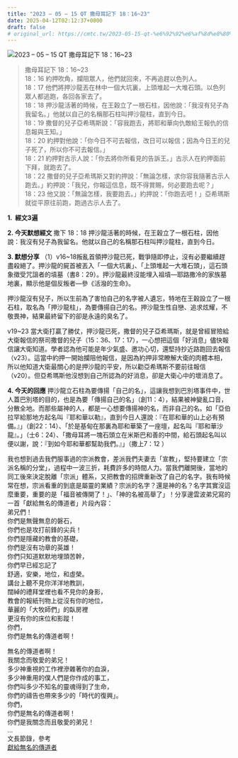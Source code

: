 ```yaml
---
title: "2023 – 05 – 15 QT 撒母耳記下 18：16~23"
date: 2025-04-12T02:12:37+0800
draft: false
# original_url: https://cmtc.tw/2023-05-15-qt-%e6%92%92%e6%af%8d%e8%80%b3%e8%a8%98%e4%b8%8b-18%ef%bc%9a1623
---
```


![2023 – 05 – 15 QT 撒母耳記下 18：16\~23](/images/qt.jpg  "2023 – 05 – 15 QT 撒母耳記下 18：16\~23")

> 撒母耳記下 18：16\~23  
> 18：16 約押吹角，攔阻眾人，他們就回來，不再追趕以色列人。  
> 18：17 他們將押沙龍丟在林中一個大坑裏，上頭堆起一大堆石頭。以色列眾人都逃跑，各回各家去了。  
> 18：18 押沙龍活著的時候，在王穀立了一根石柱，因他說：「我沒有兒子為我留名。」他就以自己的名稱那石柱叫押沙龍柱，直到今日。  
> 18：19 撒督的兒子亞希瑪斯說：「容我跑去，將耶和華向仇敵給王報仇的信息報與王知。」  
> 18：20 約押對他說：「你今日不可去報信，改日可以報信；因為今日王的兒子死了，所以你不可去報信。」  
> 18：21 約押對古示人說：「你去將你所看見的告訴王。」古示人在約押面前下拜，就跑去了。  
> 18：22 撒督的兒子亞希瑪斯又對約押說：「無論怎樣，求你容我隨著古示人跑去。」約押說：「我兒，你報這信息，既不得賞賜，何必要跑去呢？」  
> 18：23 他又說：「無論怎樣，我要跑去。」約押說：「你跑去吧！」亞希瑪斯就從平原往前跑，跑過古示人去了。

**1.  經文3遍**

**2. 今天默想經文**
撒下 18：18 押沙龍活著的時候，在王穀立了一根石柱，因他說：我沒有兒子為我留名。他就以自己的名稱那石柱叫押沙龍柱，直到今日。

**3. 默想分享**
（1）v16\~18叛亂首領押沙龍已死，戰爭隨即停止，沒有必要繼續趕盡殺絕了。押沙龍的屍首被丟入「一個大坑裏」、「上頭堆起一大堆石頭」，這石頭象徵受咒詛者的墳墓（書8：29）。押沙龍最終沒能埋入祖墳—耶路撒冷的家族墓地裏，顯示他是個反叛者—參《活潑的生命》。

押沙龍沒有兒子，所以生前為了害怕自己的名字被人遺忘，特地在王穀設立了一根石柱，取名為「押沙龍柱」，為要傳揚自己的名。押沙龍生性自戀、追求炫耀，不敬畏神，結果最終留下的卻是永遠的臭名了。

v19\~23 當大衛打贏了勝仗，押沙龍已死，撒督的兒子亞希瑪斯，就是曾經冒險給大衛報信的祭司撒督的兒子（15：36、17：17），一心想把這個「好消息」儘快報信讓大衛知道。學者認為他可能是年少氣盛、邀功心切，還堅持抄近路跑回去報信（v23）。這當中約押一開始攔阻他報信，是因為約押非常瞭解大衛的肉體本相，所以他知道大衛最關心的是押沙龍的平安，所以勸亞希瑪斯不要前往報信（v20）。但亞希瑪斯他沒想到自己所認為的好消息，卻是大衛心中的壞消息了。

**4. 今天的回應**
押沙龍立石柱為要傳揚「自己的名」，這讓我想到巴別塔事件中，世人蓋巴別塔的目的，也是為要「傳揚自己的名」（創11：4），結果被神變亂口音，分散全地。而那些屬神的人，都是一心想要傳揚神的名，而非自己的名。如「亞伯拉罕給那地方起名叫『耶和華以勒』，直到今日人還說：『在耶和華的山上必有預備。』」（創22：14）、「於是基甸在那裏為耶和華築了一座壇，起名叫『耶和華沙龍』。」（士6：24）、「撒母耳將一塊石頭立在米斯巴和善的中間，給石頭起名叫以便以謝，說：『到如今耶和華都幫助我們。』」（撒上7：12 ）

我也想到過去我們服事過的宗派教會，差派我們夫妻去「宣教」，堅持要建立「宗派名稱的分堂」，過程中一波三折，耗費許多的時間人力。當我們離開後，當地的同工後來決定脫離「宗派」體系，又把教會的招牌重新改了自己的名字。我有時候常在想，宗派看重的到底是屬靈的業績？宗派的名字？還是神的名？名字其實沒這麼重要，重要的是「福音被傳開了！」、「神的名被高舉了」！分享邊雲波弟兄寫的一首「獻給無名的傳道者」片段內容：  
弟兄們！  
你們是無聲無息的磐石，  
你們也是攻打前鋒的尖兵！  
你們是隱藏的教會的基礎，  
你們是沒有功章的英雄！  
你們只知道默默地埋頭苦幹，  
你們早已經忘記了  
舒適，安樂，地位，和虛榮。  
講台上聽不見你洋洋地教訓，  
闊綽的禮拜堂裡也看不見你的身影，  
教會的報紙刊物上從沒有你的地位，  
華麗的「大牧師們」的臥房裡  
更沒有你的床位和影蹤！  
你們，  
你們是無名的傳道者啊！

無名的傳道者啊！  
我關念而敬愛的弟兄！  
多少神重視的工作裡滲雜著你的血淚，  
多少神重用的僕人們是你作成的事工，  
你們叫多少不知名的靈魂得到了生命，  
你們的禱告也帶來多少的「時代的復興」。  
你們，  
你們是無名的傳道者啊！  
你們是我關念而且敬愛的弟兄！  
…  
文長節錄，參考  
[獻給無名的傳道者](https://www.palmbeachchinese.org/eng/library/bianyunbo.htm)
